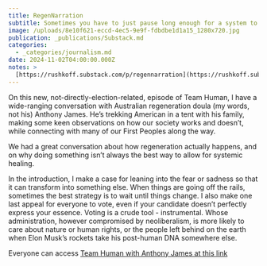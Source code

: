 ```yaml
---
title: RegenNarration
subtitle: Sometimes you have to just pause long enough for a system to heal itself
image: /uploads/8e10f621-eccd-4ec5-9e9f-fdbdbe1d1a15_1280x720.jpg
publication: _publications/Substack.md
categories:
  - _categories/journalism.md
date: 2024-11-02T04:00:00.000Z
notes: >
  [https://rushkoff.substack.com/p/regennarration](https://rushkoff.substack.com/p/regennarration)
---
```


On this new, not-directly-election-related, episode of Team Human, I have a wide-ranging conversation with Australian regeneration doula (my words, not his) Anthony James. He’s trekking American in a tent with his family, making some keen observations on how our society works and doesn’t, while connecting with many of our First Peoples along the way.

We had a great conversation about how regeneration actually happens, and on why doing something isn’t always the best way to allow for systemic healing.

In the introduction, I make a case for leaning into the fear or sadness so that it can transform into something else. When things are going off the rails, sometimes the best strategy is to wait until things change. I also make one last appeal for everyone to vote, even if your candidate doesn’t perfectly express your essence. Voting is a crude tool - instrumental. Whose administration, however compromised by neoliberalism, is more likely to care about nature or human rights, or the people left behind on the earth when Elon Musk’s rockets take his post-human DNA somewhere else.

Everyone can access [Team Human with Anthony James at this link](https://www.teamhuman.fm/episodes/302-anthony-james)

